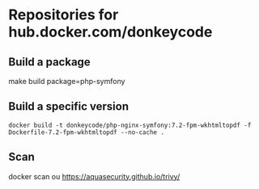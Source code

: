 # Repositories for hub.docker.com/donkeycode

## Build a package

make build package=php-symfony

## Build a specific version

```
docker build -t donkeycode/php-nginx-symfony:7.2-fpm-wkhtmltopdf -f Dockerfile-7.2-fpm-wkhtmltopdf --no-cache .
```

## Scan 



docker scan ou https://aquasecurity.github.io/trivy/

